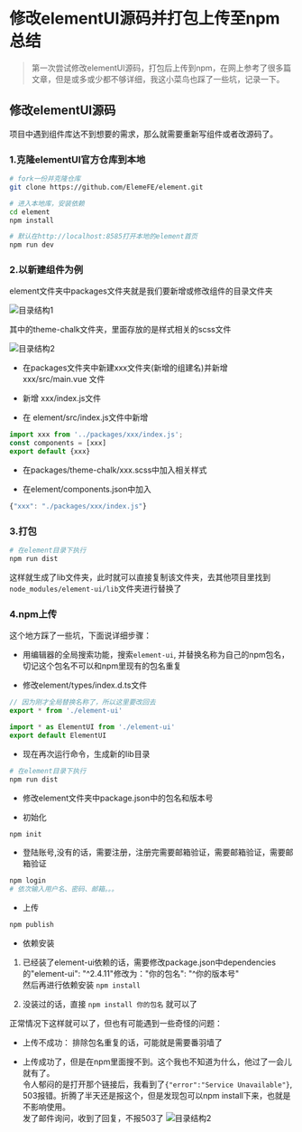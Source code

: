 # 修改elementUI源码并打包上传至npm总结

> 第一次尝试修改elementUI源码，打包后上传到npm，在网上参考了很多篇文章，但是或多或少都不够详细，我这小菜鸟也踩了一些坑，记录一下。

## 修改elementUI源码

项目中遇到组件库达不到想要的需求，那么就需要重新写组件或者改源码了。

### 1.克隆elementUI官方仓库到本地

``` bash
# fork一份并克隆仓库
git clone https://github.com/ElemeFE/element.git

# 进入本地库，安装依赖
cd element
npm install

# 默认在http://localhost:8585打开本地的element首页
npm run dev
```

### 2.以新建组件为例

element文件夹中packages文件夹就是我们要新增或修改组件的目录文件夹

![目录结构1](https://fxpby.oss-cn-beijing.aliyuncs.com/blogImg/element%E7%9B%AE%E5%BD%95%E7%BB%93%E6%9E%841.png)

其中的theme-chalk文件夹，里面存放的是样式相关的scss文件

![目录结构2](https://fxpby.oss-cn-beijing.aliyuncs.com/blogImg/themechalk.png)

* 在packages文件夹中新建xxx文件夹(新增的组建名)并新增 xxx/src/main.vue 文件

* 新增 xxx/index.js文件

* 在 element/src/index.js文件中新增

``` javascript
import xxx from '../packages/xxx/index.js';  
const components = [xxx]
export default {xxx}
```

* 在packages/theme-chalk/xxx.scss中加入相关样式

* 在element/components.json中加入

``` javascript
{"xxx": "./packages/xxx/index.js"}
```

### 3.打包

``` bash
# 在element目录下执行
npm run dist
```

这样就生成了lib文件夹，此时就可以直接复制该文件夹，去其他项目里找到`node_modules/element-ui/lib`文件夹进行替换了

### 4.npm上传

这个地方踩了一些坑，下面说详细步骤：

* 用编辑器的全局搜索功能，搜索`element-ui`, 并替换名称为自己的npm包名，切记这个包名不可以和npm里现有的包名重复

* 修改element/types/index.d.ts文件

``` typescript
// 因为刚才全局替换名称了，所以这里要改回去
export * from './element-ui'

import * as ElementUI from './element-ui'
export default ElementUI
```

* 现在再次运行命令，生成新的lib目录

``` bash
# 在element目录下执行
npm run dist
```

* 修改element文件夹中package.json中的包名和版本号

* 初始化

``` bash
npm init
```

* 登陆账号,没有的话，需要注册，注册完需要邮箱验证，需要邮箱验证，需要邮箱验证

``` bash
npm login
# 依次输入用户名、密码、邮箱。。。
```

* 上传

``` bash
npm publish
```

* 依赖安装

1. 已经装了element-ui依赖的话，需要修改package.json中dependencies的"element-ui": "^2.4.11"修改为："你的包名": "^你的版本号"  
然后再进行依赖安装
`npm install`  

2. 没装过的话，直接
`npm install 你的包名`
就可以了

正常情况下这样就可以了，但也有可能遇到一些奇怪的问题：

* 上传不成功： 排除包名重复的话，可能就是需要番羽墙了

* 上传成功了，但是在npm里面搜不到。这个我也不知道为什么，他过了一会儿就有了。  
令人郁闷的是打开那个链接后，我看到了`{"error":"Service Unavailable"}`, 503报错。折腾了半天还是报这个，但是发现包可以npm install下来，也就是不影响使用。  
发了邮件询问，收到了回复，不报503了
![目录结构2](https://fxpby.oss-cn-beijing.aliyuncs.com/blogImg/npm503reply.png)